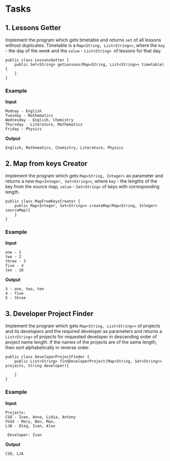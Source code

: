 # Tasks

## 1. Lessons Getter

Implement the program which gets timetable and returns `set` of all lessons without duplicates. Timetable is
a `Map<String, List<String>>`, where the `key` - the day of the week and the `value` - `List<String> `of lessons
for that day.

```
public class LessonsGetter {
    public Set<String> getLessons(Map<String, List<String>> timetable){
    }
}
```

### Example

**Input**

```
Modnay - English
Tuesday - Mathematics
Wednesday - English, Chemistry
Thursday - Literature, Mathematics
Friday - Physics
```

**Output**

```
English, Mathematics, Chemistry, Literature, Physics
```

## 2. Map from keys Creator

Implement the program which gets `Map<String, Integer>` as parameter and returns a new `Map<Integer, Set<String>>`,
where `key` - the lengths of the key from the source map, `value` - `Set<String>` of keys with corresponding length.

```
public class MapFromKeysCreator {
    public Map<Integer, Set<String>> createMap(Map<String, Integer> sourceMap){
    }
}
```

### Example

**Input**

```
one - 1
two - 2
three - 3
five - 4
ten - 10
```

**Output**

```
3 - one, two, ten
4 - five
5 - three
```

## 3. Developer Project Finder

Implement the program which gets `Map<String, List<String>>` of projects and its developers and the required
developer as parameters and returns a `List<String>` of projects for requested developer in descending order of project
name length. If the names of the projects are of the same length, then sort alphabetically in reverse order.

```
public class DeveloperProjectFinder {
    public List<String> findDeveloperProject(Map<String, Set<String>> projects, String developer){

    }
}
```

### Example

**Input**

```
Projects:
CSO - Ivan, Anna, Lidia, Antony
VVaS - Mary, Ben, Max, 
LJA - Oleg, Ivan, Alex
 
 Developer: Ivan
```

**Output**

```
CSO, LJA
```
